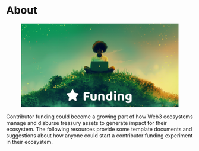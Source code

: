 # About

<figure><img src=".gitbook/assets/contributors-funding-header.png" alt=""><figcaption></figcaption></figure>

Contributor funding could become a growing part of how Web3 ecosystems manage and disburse treasury assets to generate impact for their ecosystem. The following resources provide some template documents and suggestions about how anyone could start a contributor funding experiment in their ecosystem.
